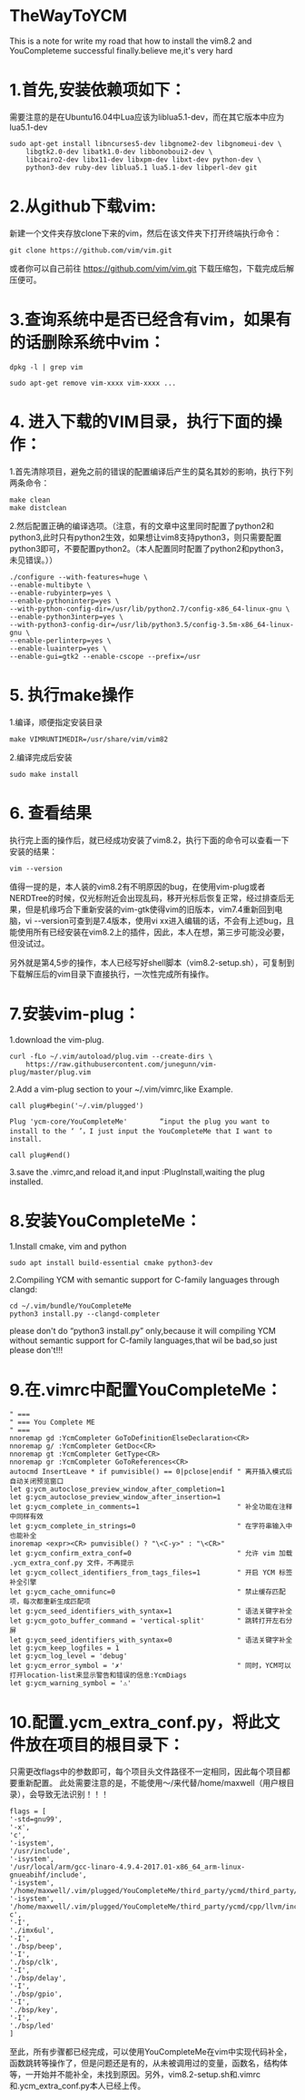 # TheWayToYCM

This is a note for write my road that how to install the vim8.2 and YouCompleteme successful finally.believe me,it's very hard


# 1.首先,安装依赖项如下：

需要注意的是在Ubuntu16.04中Lua应该为liblua5.1-dev，而在其它版本中应为lua5.1-dev

    sudo apt-get install libncurses5-dev libgnome2-dev libgnomeui-dev \
        libgtk2.0-dev libatk1.0-dev libbonoboui2-dev \
        libcairo2-dev libx11-dev libxpm-dev libxt-dev python-dev \
        python3-dev ruby-dev liblua5.1 lua5.1-dev libperl-dev git


# 2.从github下载vim:

新建一个文件夹存放clone下来的vim，然后在该文件夹下打开终端执行命令：

    git clone https://github.com/vim/vim.git

或者你可以自己前往 https://github.com/vim/vim.git 下载压缩包，下载完成后解压便可。

# 3.查询系统中是否已经含有vim，如果有的话删除系统中vim：

    dpkg -l | grep vim

    sudo apt-get remove vim-xxxx vim-xxxx ...

# 4. 进入下载的VIM目录，执行下面的操作：

1.首先清除项目，避免之前的错误的配置编译后产生的莫名其妙的影响，执行下列两条命令：

    make clean
    make distclean

2.然后配置正确的编译选项。（注意，有的文章中这里同时配置了python2和python3,此时只有python2生效，如果想让vim8支持python3，则只需要配置python3即可，不要配置python2。（本人配置同时配置了python2和python3，未见错误。））

    ./configure --with-features=huge \
    --enable-multibyte \
    --enable-rubyinterp=yes \
    --enable-pythoninterp=yes \
    --with-python-config-dir=/usr/lib/python2.7/config-x86_64-linux-gnu \
    --enable-python3interp=yes \
    --with-python3-config-dir=/usr/lib/python3.5/config-3.5m-x86_64-linux-gnu \
    --enable-perlinterp=yes \
    --enable-luainterp=yes \
    --enable-gui=gtk2 --enable-cscope --prefix=/usr

# 5. 执行make操作

1.编译，顺便指定安装目录

    make VIMRUNTIMEDIR=/usr/share/vim/vim82

2.编译完成后安装

    sudo make install

# 6. 查看结果

执行完上面的操作后，就已经成功安装了vim8.2，执行下面的命令可以查看一下安装的结果：

    vim --version

值得一提的是，本人装的vim8.2有不明原因的bug，在使用vim-plug或者NERDTree的时候，仅光标附近会出现乱码，移开光标后恢复正常，经过排查后无果，但是机缘巧合下重新安装的vim-gtk使得vim的旧版本，vim7.4重新回到电脑，vi --version可查到是7.4版本，使用vi xx进入编辑的话，不会有上述bug，且能使用所有已经安装在vim8.2上的插件，因此，本人在想，第三步可能没必要，但没试过。

另外就是第4,5步的操作，本人已经写好shell脚本（vim8.2-setup.sh），可复制到下载解压后的vim目录下直接执行，一次性完成所有操作。

# 7.安装vim-plug：

1.download the vim-plug.

    curl -fLo ~/.vim/autoload/plug.vim --create-dirs \
        https://raw.githubusercontent.com/junegunn/vim-plug/master/plug.vim
    
2.Add a vim-plug section to your ~/.vim/vimrc,like Example.

    call plug#begin('~/.vim/plugged')

    Plug 'ycm-core/YouCompleteMe'        “input the plug you want to install to the ‘ ’，I just input the YouCompleteMe that I want to install.

    call plug#end()

3.save the .vimrc,and reload it,and input :PlugInstall,waiting the plug installed.

# 8.安装YouCompleteMe：

1.Install cmake, vim and python

    sudo apt install build-essential cmake python3-dev

2.Compiling YCM with semantic support for C-family languages through clangd:

    cd ~/.vim/bundle/YouCompleteMe
    python3 install.py --clangd-completer

please don't do “python3 install.py” only,because it will compiling YCM without semantic support for C-family languages,that wil be bad,so just please don't!!!

# 9.在.vimrc中配置YouCompleteMe：

    " ===
    " === You Complete ME
    " ===
    nnoremap gd :YcmCompleter GoToDefinitionElseDeclaration<CR>
    nnoremap g/ :YcmCompleter GetDoc<CR>
    nnoremap gt :YcmCompleter GetType<CR>
    nnoremap gr :YcmCompleter GoToReferences<CR>
    autocmd InsertLeave * if pumvisible() == 0|pclose|endif " 离开插入模式后自动关闭预览窗口
    let g:ycm_autoclose_preview_window_after_completion=1
    let g:ycm_autoclose_preview_window_after_insertion=1
    let g:ycm_complete_in_comments=1                   		" 补全功能在注释中同样有效
    let g:ycm_complete_in_strings=0							" 在字符串输入中也能补全
    inoremap <expr><CR> pumvisible() ? "\<C-y>" : "\<CR>"
    let g:ycm_confirm_extra_conf=0                     		" 允许 vim 加载 .ycm_extra_conf.py 文件，不再提示
    let g:ycm_collect_identifiers_from_tags_files=1    		" 开启 YCM 标签补全引擎
    let g:ycm_cache_omnifunc=0                         		" 禁止缓存匹配项，每次都重新生成匹配项
    let g:ycm_seed_identifiers_with_syntax=1           		" 语法关键字补全
    let g:ycm_goto_buffer_command = 'vertical-split'   		" 跳转打开左右分屏
    let g:ycm_seed_identifiers_with_syntax=0				" 语法关键字补全
    let g:ycm_keep_logfiles = 1
    let g:ycm_log_level = 'debug'
    let g:ycm_error_symbol = '✗'							" 同时，YCM可以打开location-list来显示警告和错误的信息:YcmDiags
    let g:ycm_warning_symbol = '⚠'

# 10.配置.ycm_extra_conf.py，将此文件放在项目的根目录下：

只需更改flags中的参数即可，每个项目头文件路径不一定相同，因此每个项目都要重新配置。
此处需要注意的是，不能使用～/来代替/home/maxwell（用户根目录），会导致无法识别！！！

    flags = [
    '-std=gnu99',
    '-x',
    'c',
    '-isystem',
    '/usr/include',
    '-isystem',
    '/usr/local/arm/gcc-linaro-4.9.4-2017.01-x86_64_arm-linux-gnueabihf/include',
    '-isystem',
    '/home/maxwell/.vim/plugged/YouCompleteMe/third_party/ycmd/third_party/clang/lib/clang/10.0.0/include',
    '-isystem',
    '/home/maxwell/.vim/plugged/YouCompleteMe/third_party/ycmd/cpp/llvm/include/clang-c',
    '-I',
    './imx6ul',
    '-I',
    './bsp/beep',
    '-I',
    './bsp/clk',
    '-I',
    './bsp/delay',
    '-I',
    './bsp/gpio',
    '-I',
    './bsp/key',
    '-I',
    './bsp/led'
    ]

至此，所有步骤都已经完成，可以使用YouCompleteMe在vim中实现代码补全，函数跳转等操作了，但是问题还是有的，从未被调用过的变量，函数名，结构体等，一开始并不能补全，未找到原因。另外，vim8.2-setup.sh和.vimrc和.ycm_extra_conf.py本人已经上传。


